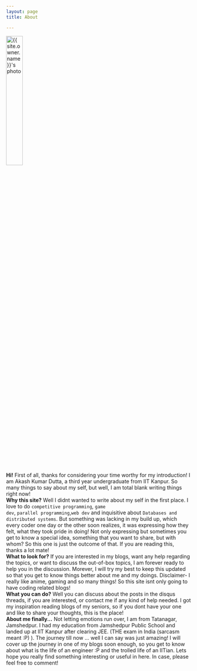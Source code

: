 ```yaml
---
layout: page 
title: About

---
```


<div class="post-author text-center">
            <img width="30%" height="30%" src="{{ site.urlimg }}/images/mypic.png" alt="{{ site.owner.name }}'s photo" itemprop="image" class="post-avatar img-circle img-responsive"/> 
</div>

**Hi!**
First of all, thanks for considering your time worthy for my introduction! I am Akash Kumar Dutta, a third year undergraduate from IIT Kanpur. So many things to say about my self, but well, I am total blank writing things right now!<br>
**Why this site?**
Well I didnt wanted to write about my self in the first place. I love to do <code>competitive programming</code>, <code>game dev</code>, <code>parallel programming</code>,<code>web dev</code> and inquisitive about <code>Databases and distributed systems</code>. But something was lacking in my build up, which every coder one day or the other soon realizes, it was expressing how they felt, what they took pride in doing! Not only expressing but sometimes you get to know a special idea, something that you want to share, but with whom? So this one is just the outcome of that. If you are reading this, thanks a lot mate!<br>
**What to look for?**
If you are interested in my blogs, want any help regarding the topics, or want to discuss the out-of-box topics, I am forever ready to help you in the discussion. Morever, I will try my best to keep this updated so that you get to know things better about me and my doings.
Disclaimer- I really like anime, gaming and so many things! So this site isnt only going to have coding related blogs!<br>
**What you can do?**
Well you can discuss about the posts in the disqus threads, if you are interested, or contact me if any kind of help needed. I got my inspiration reading blogs of my seniors, so if you dont have your one and like to share your thoughts, this is the place!<br>
**About me finally...**
Not letting emotions run over, I am from Tatanagar, Jamshedpur. I had my education from Jamshedpur Public School and landed up at IIT Kanpur after clearing JEE. (THE exam in India (sarcasm meant :P) ). The journey till now ... well I can say was just amazing! I will cover up the journey in one of my blogs soon enough, so you get to know about what is the life of an engineer :P and the trolled life of an IITian. Lets hope you really find something interesting or useful in here. In case, please feel free to comment!

